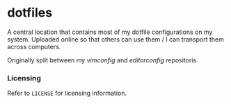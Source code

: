 # dotfiles

A central location that contains most of my dotfile configurations on my system.
Uploaded online so that others can use them / I can transport them across
computers.

Originally split between my *vimconfig* and *editorconfig* repositoris.

### Licensing

Refer to `LICENSE` for licensing information.
